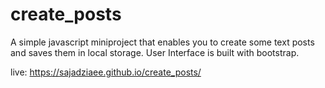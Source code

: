 # create_posts
A simple javascript miniproject that enables you to create some text posts and saves them in local storage. 
User Interface is built with bootstrap.

live: https://sajadziaee.github.io/create_posts/
